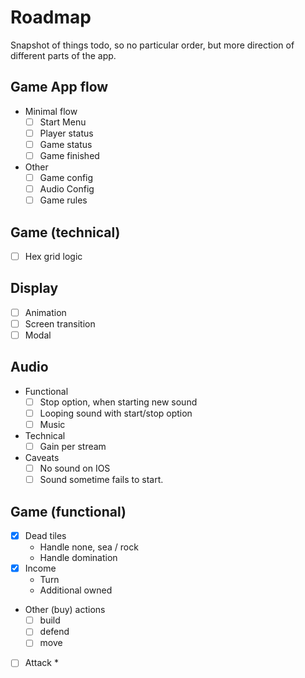 # Roadmap

Snapshot of things todo, so no particular order, but more direction of different
parts of the app.

## Game App flow

- Minimal flow
  - [ ] Start Menu
  - [ ] Player status
  - [ ] Game status
  - [ ] Game finished
- Other
  - [ ] Game config
  - [ ] Audio Config
  - [ ] Game rules

## Game (technical)

- [ ] Hex grid logic

## Display

- [ ] Animation
- [ ] Screen transition
- [ ] Modal

## Audio

- Functional
  - [ ] Stop option, when starting new sound
  - [ ] Looping sound with start/stop option
  - [ ] Music
- Technical
  - [ ] Gain per stream
- Caveats
  - [ ] No sound on IOS
  - [ ] Sound sometime fails to start.

## Game (functional)

- [x] Dead tiles
  - Handle none, sea / rock
  - Handle domination
- [x] Income
  - Turn
  - Additional owned
- Other (buy) actions
  - [ ] build
  - [ ] defend
  - [ ] move
- [ ] Attack *
